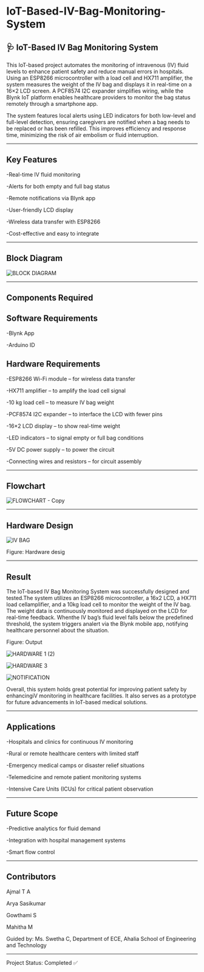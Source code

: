 # IoT-Based-IV-Bag-Monitoring-System
🩺 IoT-Based IV Bag Monitoring System
--------------------------------------------------------------------------------
This IoT-based project automates the monitoring of intravenous (IV) fluid levels to enhance patient safety and reduce manual errors in hospitals. Using an ESP8266 microcontroller with a load cell and HX711 amplifier, the system measures the weight of the IV bag and displays it in real-time on a 16×2 LCD screen. A PCF8574 I2C expander simplifies wiring, while the Blynk IoT platform enables healthcare providers to monitor the bag status remotely through a smartphone app.

The system features local alerts using LED indicators for both low-level and full-level detection, ensuring caregivers are notified when a bag needs to be replaced or has been refilled. This improves efficiency and response time, minimizing the risk of air embolism or fluid interruption.


------------------------------------------------------------------------------------------------------------------------------------------------------------------------------------------------------------------



Key Features
-------------------------------------------------------------------------------------------------------------------
-Real-time IV fluid monitoring

-Alerts for both empty and full bag status

-Remote notifications via Blynk app

-User-friendly LCD display

-Wireless data transfer with ESP8266

-Cost-effective and easy to integrate


-------------------------------------------------------------------------------------------------------------------------------------------------------------------------------------------------------------------


Block Diagram
-----------------------------------------------------------------------------------------------------------------------------------------

![BLOCK DIAGRAM](https://github.com/user-attachments/assets/3f742135-c8ee-4264-9979-b71b1a1630a4)



--------------------------------------------------------------------------


Components Required
----------------------------------------------------------------------------------------

 Software Requirements
 --------
 -Blynk App
 
 -Arduino ID

 Hardware Requirements
 ------------------
-ESP8266 Wi-Fi module – for wireless data transfer

-HX711 amplifier – to amplify the load cell signal

-10 kg load cell – to measure IV bag weight

-PCF8574 I2C expander – to interface the LCD with fewer pins

-16×2 LCD display – to show real-time weight

-LED indicators – to signal empty or full bag conditions

-5V DC power supply – to power the circuit

-Connecting wires and resistors – for circuit assembly


-------------------------------------------------------------------------------------------------------------------------------------------------------------------------------------------------------------------
Flowchart
-------------------------------------------------------------------------------------------------------------------------------------------

![FLOWCHART - Copy](https://github.com/user-attachments/assets/4ca13bf7-be30-4b13-a046-9a7523181d1b)




------------------------------------------------------------------------------------------------------------------------------------------------------------------------------------------------------------------


 Hardware Design
 ---------------------------------------------------------

![IV BAG](https://github.com/user-attachments/assets/56d47d3f-a5ae-4665-b670-4cf552717749)


 Figure: Hardware desig


----------------------------------------------------------------------------------------------------------------------------------------------------------------------------------------------------------------


 Result
 ---------------------------------------------------------------
 The IoT-based IV Bag Monitoring System was successfully designed and tested.The system utilizes an ESP8266 microcontroller, a 16x2 LCD, a HX711 load cellamplifier, and a 10kg load cell to monitor the weight
 of  the IV bag. The weight data is continuously monitored and displayed on the LCD for real-time feedback. Whenthe IV bag’s fluid level falls below the predefined threshold, the system triggers analert via
 the Blynk mobile app, notifying healthcare personnel about the situation.

Figure: Output

![HARDWARE 1 (2)](https://github.com/user-attachments/assets/c8bb96b8-6330-4733-bcfd-a896e738db1a)


![HARDWARE 3](https://github.com/user-attachments/assets/154e88c2-c791-4259-9918-53d5090acc3b)


![NOTIFICATION](https://github.com/user-attachments/assets/f05d4f4a-76b1-4470-8ecf-1c7dcea736d6)


 Overall, this system holds great potential for improving patient safety by enhancingiV monitoring in healthcare facilities. It also serves as a prototype for future advancements in IoT-based medical solutions.


---------------------------------------------------------------------------------------------------------------------------------------------------------------------------------------------


 Applications
---------------------------------------------------------------------------
-Hospitals and clinics for continuous IV monitoring

-Rural or remote healthcare centers with limited staff

-Emergency medical camps or disaster relief situations

-Telemedicine and remote patient monitoring systems

-Intensive Care Units (ICUs) for critical patient observation



-----------------------------------------------------------------------------------------------------------------------------------------------------------------------------------------------------------------


Future Scope
------------------------------------------------------------------------------------------------------
-Predictive analytics for fluid demand

-Integration with hospital management systems

-Smart flow control


-------------------------------------------------------------------------------------------------------------------------------------------------------------------------------------------------------------------


Contributors
---------------------------------------------------------------------------------------------------------------------------------
Ajmal T A

Arya Sasikumar

Gowthami S 

Mahitha M

Guided by: Ms. Swetha C, Department of ECE, Ahalia School of Engineering and Technology


-----------------------------------------------------------------------------------------------------------------------------------------------------------------------------------------------------------------  


Project Status: Completed ✅
